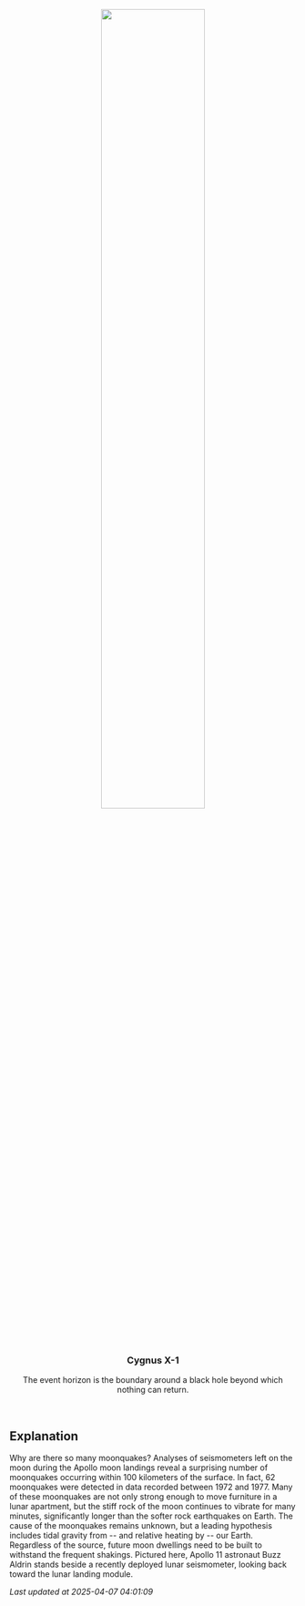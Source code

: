 <p align='center'>
    <img src='https://apod.nasa.gov/apod/image/2504/AldrinSeismometer_Apollo11_960.jpg' width='60%' />
    <h3 align="center">Cygnus X-1</h3>
    <p align="center">The event horizon is the boundary around a black hole beyond which nothing can return.</p>
</p>
<br/>

Explanation
--
Why are there so many moonquakes?   Analyses of seismometers left on the moon during the Apollo moon landings reveal a surprising number of moonquakes occurring within 100 kilometers of the surface.   In fact, 62 moonquakes were detected in data recorded between 1972 and 1977.   Many of these moonquakes are not only strong enough to move furniture in a lunar apartment, but the stiff rock of the moon continues to vibrate for many minutes, significantly longer than the softer rock earthquakes on Earth.   The cause of the moonquakes remains unknown, but a leading hypothesis includes tidal gravity from -- and relative heating by -- our Earth. Regardless of the source, future moon dwellings need to be built to withstand the frequent shakings.   Pictured here, Apollo 11 astronaut Buzz Aldrin stands beside a recently deployed lunar seismometer, looking back toward the lunar landing module. 


*Last updated at 2025-04-07 04:01:09*
